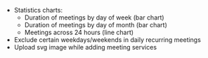 - Statistics charts:
  - Duration of meetings by day of week (bar chart)
  - Duration of meetings by day of month (bar chart)
  - Meetings across 24 hours (line chart)
- Exclude certain weekdays/weekends in daily recurring meetings
- Upload svg image while adding meeting services
